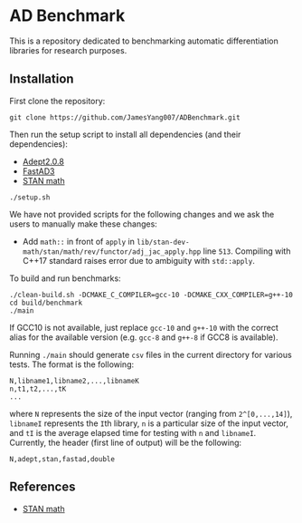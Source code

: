 # AD Benchmark

This is a repository dedicated to benchmarking automatic differentiation libraries for research purposes.

## Installation

First clone the repository:
```
git clone https://github.com/JamesYang007/ADBenchmark.git
```

Then run the setup script to install all dependencies (and their dependencies):
- [Adept2.0.8](http://www.met.reading.ac.uk/clouds/adept/)
- [FastAD3](https://github.com/JamesYang007/FastAD)
- [STAN math](https://github.com/stan-dev/math)

```
./setup.sh
```

We have not provided scripts for the following changes and we ask the users to manually make these changes:
- Add `math::` in front of `apply` in `lib/stan-dev-math/stan/math/rev/functor/adj_jac_apply.hpp` line `513`.
  Compiling with C++17 standard raises error due to ambiguity with `std::apply`.

To build and run benchmarks:
```
./clean-build.sh -DCMAKE_C_COMPILER=gcc-10 -DCMAKE_CXX_COMPILER=g++-10
cd build/benchmark
./main
```
If GCC10 is not available, just replace `gcc-10` and `g++-10` with the correct alias for the available version
(e.g. `gcc-8` and `g++-8` if GCC8 is available).

Running `./main` should generate `csv` files in the current directory for various tests.
The format is the following:
```
N,libname1,libname2,...,libnameK
n,t1,t2,...,tK
...
```
where `N` represents the size of the input vector (ranging from `2^[0,...,14]`),
`libnameI` represents the `I`th library,
`n` is a particular size of the input vector,
and `tI` is the average elapsed time for testing with `n` and `libnameI`.
Currently, the header (first line of output) will be the following:
```
N,adept,stan,fastad,double
```

## References
- [STAN math](https://arxiv.org/pdf/1509.07164.pdf)
